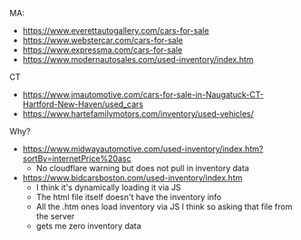 
MA:
* https://www.everettautogallery.com/cars-for-sale
* https://www.webstercar.com/cars-for-sale
* https://www.expressma.com/cars-for-sale
* https://www.modernautosales.com/used-inventory/index.htm 


CT
* https://www.jmautomotive.com/cars-for-sale-in-Naugatuck-CT-Hartford-New-Haven/used_cars
* https://www.hartefamilymotors.com/inventory/used-vehicles/



Why?
* https://www.midwayautomotive.com/used-inventory/index.htm?sortBy=internetPrice%20asc
  - No cloudflare warning but does not pull in inventory data
* https://www.bidcarsboston.com/used-inventory/index.htm
  - I think it's dynamically loading it via JS
  - The html file itself doesn't have the inventory info
  - All the .htm ones load inventory via JS I think so asking that file from the server
  - gets me zero inventory data